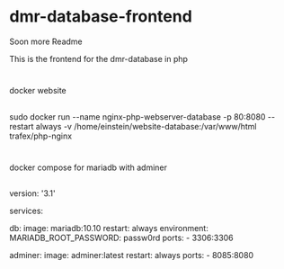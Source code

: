 # dmr-database-frontend

Soon more Readme


This is the frontend for the dmr-database in php

#
docker website

##
sudo docker run --name nginx-php-webserver-database -p 80:8080 --restart always -v /home/einstein/website-database:/var/www/html trafex/php-nginx


#
docker compose for mariadb with adminer

##
version: '3.1'

services:

  db:
    image: mariadb:10.10
    restart: always
    environment:
      MARIADB_ROOT_PASSWORD: passw0rd
    ports:
      - 3306:3306

  adminer:
    image: adminer:latest
    restart: always
    ports:
      - 8085:8080
